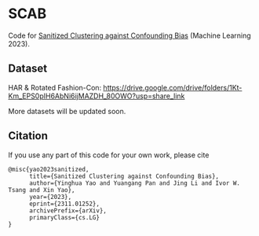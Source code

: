 # SCAB

Code for [Sanitized Clustering against Confounding Bias](https://arxiv.org/abs/2311.01252) (Machine Learning 2023).

## Dataset
HAR & Rotated Fashion-Con: https://drive.google.com/drive/folders/1Kt-Km_EPS0pIH6AbNi6ijMAZDH_80OWO?usp=share_link 

More datasets will be updated soon.

## Citation

If you use any part of this code for your own work, please cite

```
@misc{yao2023sanitized,
      title={Sanitized Clustering against Confounding Bias}, 
      author={Yinghua Yao and Yuangang Pan and Jing Li and Ivor W. Tsang and Xin Yao},
      year={2023},
      eprint={2311.01252},
      archivePrefix={arXiv},
      primaryClass={cs.LG}
}
```
